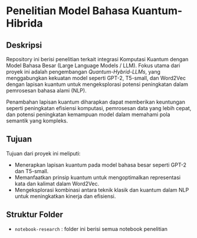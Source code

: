 # Penelitian Model Bahasa Kuantum-Hibrida

## Deskripsi
Repository ini berisi penelitian terkait integrasi Komputasi Kuantum dengan Model Bahasa Besar (Large Language Models / LLM). Fokus utama dari proyek ini adalah pengembangan *Quantum-Hybrid-LLMs*, yang menggabungkan kekuatan model seperti GPT-2, T5-small, dan Word2Vec dengan lapisan kuantum untuk mengeksplorasi potensi peningkatan dalam pemrosesan bahasa alami (NLP).

Penambahan lapisan kuantum diharapkan dapat memberikan keuntungan seperti peningkatan efisiensi komputasi, pemrosesan data yang lebih cepat, dan potensi peningkatan kemampuan model dalam memahami pola semantik yang kompleks.

## Tujuan
Tujuan dari proyek ini meliputi:
- Menerapkan lapisan kuantum pada model bahasa besar seperti GPT-2 dan T5-small.
- Memanfaatkan prinsip kuantum untuk mengoptimalkan representasi kata dan kalimat dalam Word2Vec.
- Mengeksplorasi kombinasi antara teknik klasik dan kuantum dalam NLP untuk meningkatkan kinerja dan efisiensi.

## Struktur Folder
- `notebook-research` : folder ini berisi semua notebook penelitian